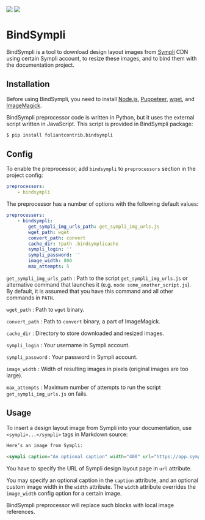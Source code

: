 [![](https://img.shields.io/pypi/v/foliantcontrib.bindsympli.svg)](https://pypi.org/project/foliantcontrib.bindsympli/) [![](https://img.shields.io/github/v/tag/foliant-docs/foliantcontrib.bindsympli.svg?label=GitHub)](https://github.com/foliant-docs/foliantcontrib.bindsympli)

# BindSympli

BindSympli is a tool to download design layout images from [Sympli](https://sympli.io/) CDN using certain Sympli account, to resize these images, and to bind them with the documentation project.

## Installation

Before using BindSympli, you need to install [Node.js](https://nodejs.org/en/), [Puppeteer](https://github.com/GoogleChrome/puppeteer), [wget](https://www.gnu.org/software/wget/), and [ImageMagick](https://imagemagick.org/).

BindSympli preprocessor code is written in Python, but it uses the external script written in JavaScript. This script is provided in BindSympli package:

```bash
$ pip install foliantcontrib.bindsympli
```

## Config

To enable the preprocessor, add `bindsympli` to `preprocessors` section in the project config:

```yaml
preprocessors:
    - bindsympli
```

The preprocessor has a number of options with the following default values:

```yaml
preprocessors:
    - bindsympli:
        get_sympli_img_urls_path: get_sympli_img_urls.js
        wget_path: wget
        convert_path: convert
        cache_dir: !path .bindsymplicache
        sympli_login: ''
        sympli_password: ''
        image_width: 800
        max_attempts: 5
```

`get_sympli_img_urls_path`
:   Path to the script `get_sympli_img_urls.js` or alternative command that launches it (e.g. `node some_another_script.js`). By default, it is assumed that you have this command and all other commands in `PATH`.

`wget_path`
:   Path to `wget` binary.

`convert_path`
:   Path to `convert` binary, a part of ImageMagick.

`cache_dir`
:   Directory to store downloaded and resized images.

`sympli_login`
:   Your username in Sympli account.

`sympli_password`
:   Your password in Sympli account.

`image_width`
:   Width of resulting images in pixels (original images are too large).

`max_attempts`
:   Maximum number of attempts to run the script `get_sympli_img_urls.js` on fails.

## Usage

To insert a design layout image from Sympli into your documentation, use `<sympli>...</sympli>` tags in Markdown source:

```markdown
Here’s an image from Sympli:

<sympli caption="An optional caption" width="400" url="https://app.sympli.io/app#!/designs/0123456789abcdef01234567/specs/assets"></sympli>
```

You have to specify the URL of Sympli design layout page in `url` attribute.

You may specify an optional caption in the `caption` attribute, and an optional custom image width in the `width` attribute. The `width` attribute overrides the `image_width` config option for a certain image.

BindSympli preprocessor will replace such blocks with local image references.
